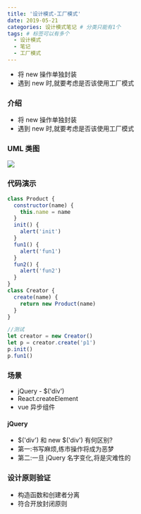 ```yaml
---
title: '设计模式-工厂模式'
date: 2019-05-21
categories: 设计模式笔记 # 分类只能有1个
tags: # 标签可以有多个
  - 设计模式
  - 笔记
  - 工厂模式
---
```


- 将 new 操作单独封装
- 遇到 new 时,就要考虑是否该使用工厂模式

<!-- more -->

### 介绍

- 将 new 操作单独封装
- 遇到 new 时,就要考虑是否该使用工厂模式

### UML 类图

![](http://lailailee.oss-cn-chengdu.aliyuncs.com/%E5%8D%9A%E5%AE%A2%E5%9B%BE%E7%89%87/%E5%B7%A5%E5%8E%82%E6%A8%A1%E5%BC%8F.png)

### 代码演示

```javascript
class Product {
  constructor(name) {
    this.name = name
  }
  init() {
    alert('init')
  }
  fun1() {
    alert('fun1')
  }
  fun2() {
    alert('fun2')
  }
}
class Creator {
  create(name) {
    return new Product(name)
  }
}

//测试
let creator = new Creator()
let p = creator.create('p1')
p.init()
p.fun1()
```

### 场景

- jQuery - \$('div')
- React.createElement
- vue 异步组件

#### jQuery

- $('div') 和 new $('div') 有何区别?
- 第一:书写麻烦,练市操作将成为恶梦
- 第二:一旦 jQuery 名字变化,将是灾难性的

### 设计原则验证

- 构造函数和创建者分离
- 符合开放封闭原则
